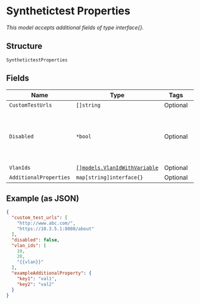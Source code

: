 
# Synthetictest Properties

*This model accepts additional fields of type interface{}.*

## Structure

`SynthetictestProperties`

## Fields

| Name | Type | Tags | Description |
|  --- | --- | --- | --- |
| `CustomTestUrls` | `[]string` | Optional | - |
| `Disabled` | `*bool` | Optional | For some vlans where we don't want this to run<br>**Default**: `false` |
| `VlanIds` | [`[]models.VlanIdWithVariable`](../../doc/models/containers/vlan-id-with-variable.md) | Optional | - |
| `AdditionalProperties` | `map[string]interface{}` | Optional | - |

## Example (as JSON)

```json
{
  "custom_test_urls": [
    "http://www.abc.com/",
    "https://10.3.5.1:8080/about"
  ],
  "disabled": false,
  "vlan_ids": [
    10,
    20,
    "{{vlan}}"
  ],
  "exampleAdditionalProperty": {
    "key1": "val1",
    "key2": "val2"
  }
}
```

